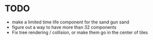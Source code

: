 # TODO

- make a limited time life component for the sand gun sand
- figure out a way to have more than 32 components
- Fix tree rendering / collision, or make them go in the center of tiles 